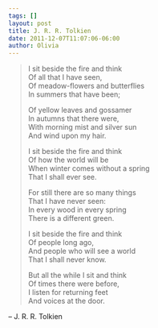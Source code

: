 ```yaml
---
tags: []
layout: post
title: J. R. R. Tolkien
date: 2011-12-07T11:07:06-06:00
author: Olivia
---
```


> I sit beside the fire and think<br/>
> Of all that I have seen,<br/>
> Of meadow-flowers and butterflies<br/>
> In summers that have been;
>
> Of yellow leaves and gossamer<br/>
> In autumns that there were,<br/>
> With morning mist and silver sun<br/>
> And wind upon my hair.
>
> I sit beside the fire and think<br/>
> Of how the world will be <br/>
> When winter comes without a spring<br/>
> That I shall ever see.
>
> For still there are so many things<br/>
> That I have never seen:<br/>
> In every wood in every spring<br/>
> There is a different green.
>
> I sit beside the fire and think<br/>
> Of people long ago,<br/>
> And people who will see a world<br/>
> That I shall never know.
>
> But all the while I sit and think<br/>
> Of times there were before,<br/>
> I listen for returning feet<br/>
> And voices at the door.

– J. R. R. Tolkien
